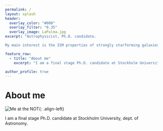```yaml
---
permalink: / 
layout: splash
header:
  overlay_color: "#000"
  overlay_filter: "0.35"
  overlay_image: LaPalma.jpg
excerpt: "Astrophysicist, Ph.D. candidate. 

My main interest is the ISM properties of strongly starforming galaxies."

feature_row:
  - title: "About me"
    excerpt: "I am a final stage Ph.D. candidate at Stockholm University, dept. of Astronomy."

author_profile: true
---
```



# About me #

![Me at the NOT]("/images/MigVedNOT_crop.jpg"){: .align-left}

I am a final stage Ph.D. candidate at Stockholm University, dept. of
Astronomy.
